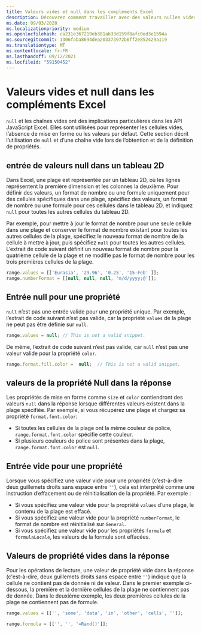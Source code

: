 ```yaml
---
title: Valeurs vides et null dans les compléments Excel
description: Découvrez comment travailler avec des valeurs nulles vides dans Excel méthodes et propriétés du modèle objet.
ms.date: 09/03/2020
ms.localizationpriority: medium
ms.openlocfilehash: ca231e367219eb381ab33d159f8afc0ed3e1594a
ms.sourcegitcommit: 1306faba8694dea203373972b6ff2e852429a119
ms.translationtype: MT
ms.contentlocale: fr-FR
ms.lasthandoff: 09/12/2021
ms.locfileid: "59150452"
---
```

# <a name="blank-and-null-values-in-excel-add-ins"></a>Valeurs vides et null dans les compléments Excel

`null` et les chaînes vides ont des implications particulières dans les API JavaScript Excel. Elles sont utilisées pour représenter les cellules vides, l’absence de mise en forme ou les valeurs par défaut. Cette section décrit l’utilisation de `null` et d’une chaîne vide lors de l’obtention et de la définition de propriétés.

## <a name="null-input-in-2-d-array"></a>entrée de valeurs null dans un tableau 2D

Dans Excel, une plage est représentée par un tableau 2D, où les lignes représentent la première dimension et les colonnes la deuxième. Pour définir des valeurs, un format de nombre ou une formule uniquement pour des cellules spécifiques dans une plage, spécifiez des valeurs, un format de nombre ou une formule pour ces cellules dans le tableau 2D, et indiquez `null` pour toutes les autres cellules du tableau 2D.

Par exemple, pour mettre à jour le format de nombre pour une seule cellule dans une plage et conserver le format de nombre existant pour toutes les autres cellules de la plage, spécifiez le nouveau format de nombre de la cellule à mettre à jour, puis spécifiez `null` pour toutes les autres cellules. L’extrait de code suivant définit un nouveau format de nombre pour la quatrième cellule de la plage et ne modifie pas le format de nombre pour les trois premières cellules de la plage.

```js
range.values = [['Eurasia', '29.96', '0.25', '15-Feb' ]];
range.numberFormat = [[null, null, null, 'm/d/yyyy;@']];
```

## <a name="null-input-for-a-property"></a>Entrée null pour une propriété

`null` n’est pas une entrée valide pour une propriété unique. Par exemple, l’extrait de code suivant n’est pas valide, car la propriété `values` de la plage ne peut pas être définie sur `null`.

```js
range.values = null; // This is not a valid snippet. 
```

De même, l’extrait de code suivant n’est pas valide, car `null` n’est pas une valeur valide pour la propriété `color`.

```js
range.format.fill.color =  null;  // This is not a valid snippet. 
```

## <a name="null-property-values-in-the-response"></a>valeurs de la propriété Null dans la réponse

Les propriétés de mise en forme comme `size` et `color` contiendront des valeurs `null` dans la réponse lorsque différentes valeurs existent dans la plage spécifiée. Par exemple, si vous récupérez une plage et chargez sa propriété `format.font.color`:

* Si toutes les cellules de la plage ont la même couleur de police, `range.format.font.color` spécifie cette couleur.
* Si plusieurs couleurs de police sont présentes dans la plage, `range.format.font.color` est `null`.

## <a name="blank-input-for-a-property"></a>Entrée vide pour une propriété

Lorsque vous spécifiez une valeur vide pour une propriété (c’est-à-dire deux guillemets droits sans espace entre `''`), cela est interprété comme une instruction d’effacement ou de réinitialisation de la propriété. Par exemple :

* Si vous spécifiez une valeur vide pour la propriété `values` d’une plage, le contenu de la plage est effacé.
* Si vous spécifiez une valeur vide pour la propriété `numberFormat`, le format de nombre est réinitialisé sur `General`.
* Si vous spécifiez une valeur vide pour les propriétés `formula` et `formulaLocale`, les valeurs de la formule sont effacées.

## <a name="blank-property-values-in-the-response"></a>Valeurs de propriété vides dans la réponse

Pour les opérations de lecture, une valeur de propriété vide dans la réponse (c'est-à-dire, deux guillemets droits sans espace entre `''`) indique que la cellule ne contient pas de donnée ni de valeur. Dans le premier exemple ci-dessous, la première et la dernière cellules de la plage ne contiennent pas de donnée. Dans le deuxième exemple, les deux premières cellules de la plage ne contiennent pas de formule.

```js
range.values = [['', 'some', 'data', 'in', 'other', 'cells', '']];
```

```js
range.formula = [['', '', '=Rand()']];
```
